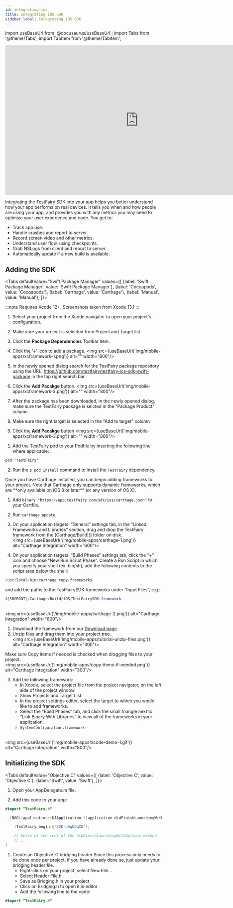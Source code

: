 ```yaml
---
id: integrating-ios
title: Integrating iOS SDK
sidebar_label: Integrating iOS SDK
---
```


import useBaseUrl from '@docusaurus/useBaseUrl';
import Tabs from '@theme/Tabs';
import TabItem from '@theme/TabItem';


<iframe width="854" height="480" src="https://www.youtube.com/embed/DhRX5UukvPM" frameborder="0" allow="autoplay; encrypted-media" allowfullscreen></iframe>

Integrating the TestFairy SDK into your app helps you better understand how your app performs on real devices. It tells you when and how people are using your app, and provides you with any metrics you may need to optimize your user experience and code.
You get to:

* Track app use.
* Handle crashes and report to server.
* Record screen video and other metrics.
* Understand user flow, using checkpoints.
* Grab NSLogs from client and report to server.
* Automatically update if a new build is available.

## Adding the SDK


<Tabs
defaultValue="Swift Package Manager"
values={[
{label: 'Swift Package Manager', value: 'Swift Package Manager'},
{label: 'Cocoapods', value: 'Cocoapods'},
{label: 'Carthage', value: 'Carthage'},
{label: 'Manual', value: 'Manual'},
]}>

<TabItem value="Swift Package Manager">

:::note
Requires Xcode 12+. Screenshots taken from Xcode 13.1
:::

1. Select your project from the Xcode navigator to open your project's configuration.
2. Make sure your project is selected from Project and Target list.
3. Click the **Package Dependencies** Toolbar item.
4. Click the '+' icon to add a package.
<img src={useBaseUrl('img/mobile-apps/xcframework-1.png')} alt="" width="800"/>

1. In the newly opened dialog search for the TestFairy package repository using the URL: https://github.com/testfairy/testfairy-ios-sdk-swift-package in the top right search bar.
2. Click the **Add Pacakge** button.
<img src={useBaseUrl('img/mobile-apps/xcframework-2.png')} alt="" width="800"/>

1. After the package has been downloaded, in the newly opened dialog, make sure the TestFairy package is selcted in the "Package Product" column
2. Make sure the right target is selected in the "Add to target" column
3. Click the **Add Pacakge** button
<img src={useBaseUrl('img/mobile-apps/xcframework-3.png')} alt="" width="800"/>

</TabItem>
<TabItem value="Cocoapods">

1. Add the TestFairy pod to your Podfile by inserting the following line where applicable:
```java
pod 'TestFairy'
```           
2. Run the `$ pod install` command to install the `TestFairy` dependency.



</TabItem>

<TabItem value="Carthage">
Once you have Carthage installed, you can begin adding frameworks to your project. Note that Carthage only supports dynamic frameworks, which are **only available on iOS 8 or later** (or any version of OS X).

1. Add `binary "https://app.testfairy.com/sdk/ios/carthage.json"` to your Cartfile.
2. Run `carthage update`.
3. On your application targets’ “General” settings tab, in the “Linked Frameworks and Libraries” section, drag and drop the TestFairy framework from the [Carthage/Build][] folder on disk.
<br/><img src={useBaseUrl('/img/mobile-apps/carthage-1.png')} alt="Carthage Integration" width="600"/>

4. On your application targets’ “Build Phases” settings tab, click the “+” icon and choose “New Run Script Phase”. Create a Run Script in which you specify your shell (ex: bin/sh), add the following contents to the script area below the shell:
```java
/usr/local/bin/carthage copy-frameworks
```           
and add the paths to the TestFairySDK frameworks under “Input Files”, e.g.:
```java
${SRCROOT}/Carthage/Build/iOS/TestFairySDK.framework
``` 
<br/><img src={useBaseUrl('/img/mobile-apps/carthage-2.png')} alt="Carthage Integration" width="600"/>             
</TabItem>

<TabItem value="Manual">

1. Download the framework from our [Download page](https://app.testfairy.com/sdk/ios/).
2. Unzip files and drag them into your project tree.
<br/><img src={useBaseUrl('img/mobile-apps/tutorial-unzip-files.png')} alt="Carthage Integration" width="300"/>  

Make sure Copy items if needed is checked when dragging files to your project.
<br/><img src={useBaseUrl('img/mobile-apps/copy-items-if-needed.png')} alt="Carthage Integration" width="300"/>


3. Add the following framework:
   * In Xcode, select the project file from the project navigator, on the left side of the project window. 
   * Show Projects and Target List.
   * In the project settings editor, select the target to which you would like to add frameworks.
   * Select the “Build Phases” tab, and click the small triangle next to “Link Binary With Libraries” to view all of the frameworks in your application.
   * `SystemConfiguration.framework`

  <br/><img src={useBaseUrl('img/mobile-apps/xcode-demo-1.gif')} alt="Carthage Integration" width="800"/>

           
</TabItem>
</Tabs>

## Initializing the SDK

<Tabs
defaultValue="Objective C"
values={[
{label: 'Objective C', value: 'Objective C'},
{label: 'Swift', value: 'Swift'},
]}>

<TabItem value="Objective C">

1. Open your AppDelegate.m file.

2. Add this code to your app:
```java
#import "TestFairy.h"

- (BOOL)application:(UIApplication *)application didFinishLaunchingWithOptions:(NSDictionary *)launchOptions {

	[TestFairy begin:@"SDK-u6qN9qXN"];

	// below of the rest of the didFinishLaunchingWithOptions method
	// ...
}
```
</TabItem>
<TabItem value="Swift">

1. Create an Objective-C bridging header
   Since this process only needs to be done once per project, if you have already done so, just update your bridging header file.
   * Right-click on your project, select New File...
   * Select Header File.h
   * Save as Bridging.h in your project
   * Click on Bridging.h to open it in editor
   * Add the following line to the code:

```java
#import "TestFairy.h"
```


</TabItem>
</Tabs>